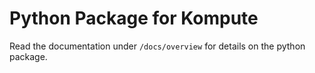 # Python Package for Kompute

Read the documentation under `/docs/overview` for details on the python package.

